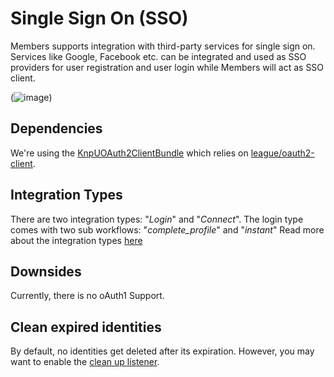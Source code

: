 # Single Sign On (SSO)

Members supports integration with third-party services for single sign on. 
Services like Google, Facebook etc. can be integrated and used as SSO providers for user registration and user login while Members will act as SSO client.

(![image](https://user-images.githubusercontent.com/700119/75279841-a176f100-580c-11ea-84ee-ff8ca12f3c4a.png))

## Dependencies
We're using the [KnpUOAuth2ClientBundle](https://github.com/knpuniversity/oauth2-client-bundle) which relies on [league/oauth2-client](https://oauth2-client.thephpleague.com).

## Integration Types
There are two integration types: "*Login*" and "*Connect*". 
The login type comes with two sub workflows: "*complete_profile*" and "*instant*"
Read more about the integration types [here](./11_IntegrationTypes.md)

## Downsides
Currently, there is no oAuth1 Support.

## Clean expired identities
By default, no identities get deleted after its expiration. 
However, you may want to enable the [clean up listener](./31_Listener.md).